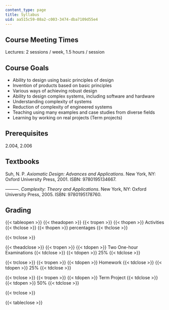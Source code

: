 ```yaml
---
content_type: page
title: Syllabus
uid: aa515c59-08a2-c003-3474-dba7109d55e4
---
```


Course Meeting Times
--------------------

Lectures: 2 sessions / week, 1.5 hours / session

Course Goals
------------

*   Ability to design using basic principles of design
*   Invention of products based on basic principles
*   Various ways of achieving robust design
*   Ability to design complex systems, including software and hardware
*   Understanding complexity of systems
*   Reduction of complexity of engineered systems
*   Teaching using many examples and case studies from diverse fields
*   Learning by working on real projects (Term projects)

Prerequisites
-------------

2.004, 2.006

Textbooks
---------

Suh, N. P. _Axiomatic Design: Advances and Applications_. New York, NY: Oxford University Press, 2001. ISBN: 9780195134667.

———. _Complexity: Theory and Applications_. New York, NY: Oxford University Press, 2005. ISBN: 9780195178760.

Grading
-------

{{< tableopen >}}
{{< theadopen >}}
{{< tropen >}}
{{< thopen >}}
Activities
{{< thclose >}}
{{< thopen >}}
percentages
{{< thclose >}}

{{< trclose >}}

{{< theadclose >}}
{{< tropen >}}
{{< tdopen >}}
Two One-hour Examinations
{{< tdclose >}}
{{< tdopen >}}
25%
{{< tdclose >}}

{{< trclose >}}
{{< tropen >}}
{{< tdopen >}}
Homework
{{< tdclose >}}
{{< tdopen >}}
25%
{{< tdclose >}}

{{< trclose >}}
{{< tropen >}}
{{< tdopen >}}
Term Project
{{< tdclose >}}
{{< tdopen >}}
50%
{{< tdclose >}}

{{< trclose >}}

{{< tableclose >}}